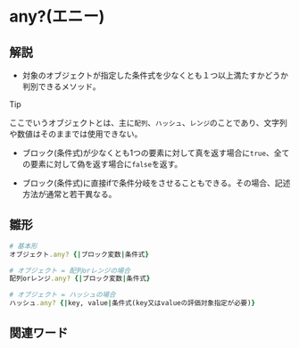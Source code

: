 # any?(エニー)  
## 解説  
* 対象のオブジェクトが指定した条件式を少なくとも１つ以上満たすかどうか判別できるメソッド。
>[!TIP]
>ここでいうオブジェクトとは、主に`配列`、`ハッシュ`、`レンジ`のことであり、文字列や数値はそのままでは使用できない。

* ブロック(条件式)が少なくとも1つの要素に対して真を返す場合に`true`、全ての要素に対して偽を返す場合に`false`を返す。    
  
* ブロック(条件式)に直接ifで条件分岐をさせることもできる。その場合、記述方法が通常と若干異なる。  
  
## 雛形   
```ruby
# 基本形
オブジェクト.any? {|ブロック変数|条件式}

# オブジェクト = 配列orレンジの場合
配列orレンジ.any? {|ブロック変数|条件式}

# オブジェクト = ハッシュの場合
ハッシュ.any? {|key, value|条件式(key又はvalueの評価対象指定が必要)} 
```
## 関連ワード  
